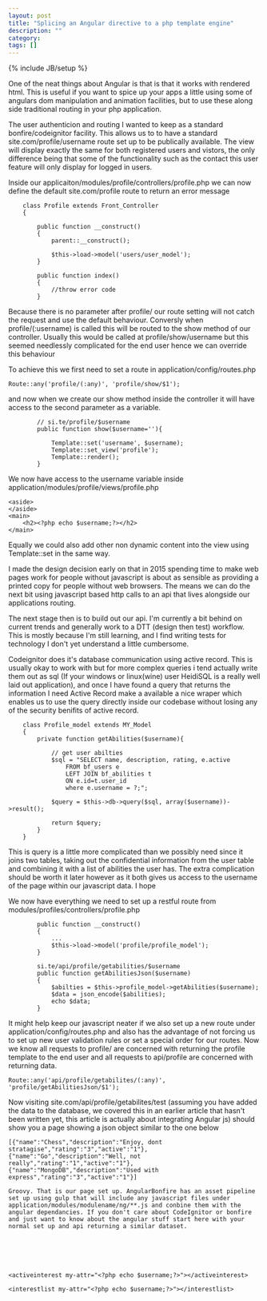 ```yaml
---
layout: post
title: "Splicing an Angular directive to a php template engine"
description: ""
category: 
tags: []
---
```

{% include JB/setup %}

One of the neat things about Angular is that is that it works with rendered html. This is useful if you want to spice up your apps a little using some of angulars dom manipulation and animation facilities, but to use these along side traditional routing in your php application.

The user authenticion and routing I wanted to keep as a standard bonfire/codeignitor facility. This allows us to to have a standard site.com/profile/username route set up to be publically available. The view will display exactly the same for both registered users and vistors, the only difference being that some of the functionality such as the contact this user feature will only display for logged in users.

Inside our applicaiton/modules/profile/controllers/profile.php we can now define the default site.com/profile route to return an error message

```
    class Profile extends Front_Controller
    {

        public function __construct()
        {
            parent::__construct();

            $this->load->model('users/user_model');
        }

        public function index()
        {
            //throw error code
        }
```

Because there is no parameter after profile/ our route setting will not catch the request and use the default behaviour. Conversly when profile/(:username) is called this will be routed to the show method of our controller. Usually this would be called at profile/show/username but this seemed needlessly complicated for the end user hence we can override this behaviour

To achieve this we first need to set a route in application/config/routes.php

```
Route::any('profile/(:any)', 'profile/show/$1');
```

and now when we create our show method inside the controller it will have access to the second parameter as a variable. 

```
        // si.te/profile/$username
        public function show($username=''){ 

            Template::set('username', $username);
            Template::set_view('profile');
            Template::render();
        }
```

We now have access to the username variable inside application/modules/profile/views/profile.php

```
<aside>
</aside>
<main>
	<h2><?php echo $username;?></h2>
</main>
```

Equally we could also add other non dynamic content into the view using Template::set in the same way. 

I made the design decision early on that in 2015 spending time to make web pages work for people without javascript is about as sensible as providing a printed copy for people without web browsers. The means we can do the next bit using javascript based http calls to an api that lives alongside our applications routing.

The next stage then is to build out our api. I'm currently a bit behind on current trends and generally work to a DTT (design then test) workflow. This is mostly because I'm still learning, and I find writing tests for technology I don't yet understand a little cumbersome.

Codeignitor does it's database communication using active record. This is usually okay to work with but for more complex queries i tend actually write them out as sql (If your windows or linux(wine) user HeidiSQL is a really well laid out application), and once I have found a query that returns the information I need Active Record make a available a nice wraper which enables us to use the query directly inside our codebase without losing any of the security benifits of active record.

```
    class Profile_model extends MY_Model
    {
        private function getAbilities($username){

            // get user abilties
            $sql = "SELECT name, description, rating, e.active 
                FROM bf_users e 
                LEFT JOIN bf_abilities t
                ON e.id=t.user_id
                where e.username = ?;";

            $query = $this->db->query($sql, array($username))->result(); 
            
            return $query;
        }
    }
```

This is query is a little more complicated than we possibly need since it joins two tables, taking out the confidential information from the user table and combining it with a list of abilities the user has. The extra complication should be worth it later however as it both gives us access to the username of the page within our javascript data. I hope

We now have everything we need to set up a restful route from modules/profiles/controllers/profile.php 

```
        public function __construct()
        {
            ...
            $this->load->model('profile/profile_model');
        }

        si.te/api/profile/getabilities/$username
        public function getAbilitiesJson($username)
        {
            $abilties = $this->profile_model->getAbilities($username);
            $data = json_encode($abilities);
            echo $data;
        }
```

It might help keep our javascript neater if we also set up a new route under application/config/routes.php and also has the advantage of not forcing us to set up new user validation rules or set a special order for our routes. Now we know all requests to profile/ are concerned with returning the profile template to the end user and all requests to api/profile are concerned with returning data.

```
Route::any('api/profile/getabilites/(:any)', 'profile/getAbilitiesJson/$1');
```

Now visiting site.com/api/profile/getabilites/test (assuming you have added the data to the database, we covered this in an earlier article that hasn't been written yet, this article is actually about integrating Angular js) should show you a page showing a json object similar to the one below

```
[{"name":"Chess","description":"Enjoy, dont stratagise","rating":"3","active":"1"},{"name":"Go","description":"Well, not really","rating":"1","active":"1"},{"name":"MongoDB","description":"Used with express","rating":"3","active":"1"}]

Groovy. That is our page set up. AngularBonfire has an asset pipeline set up using gulp that will include any javascript files under application/modules/modulename/ng/**.js and conbine them with the angular dependancies. If you don't care about CodeIgnitor or bonfire and just want to know about the angular stuff start here with your normal set up and api returning a similar dataset.






<activeinterest my-attr="<?php echo $username;?>"></activeinterest>

<interestlist my-attr="<?php echo $username;?>"></interestlist>   


